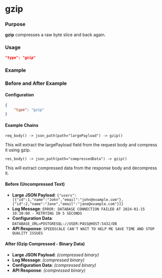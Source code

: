 # gzip

### Purpose

**gzip** compresses a raw byte slice and back again.

### Usage

```json
"type": "gzip"
```

### Example

### Before and After Example

#### Configuration

```json
{
    "type": "gzip"
}
```

#### Example Chains

```
req_body() -> json_path(path="largePayload") -> gzip()
```

This will extract the largePayload field from the request body and compress it using gzip.

```
res_body() -> json_path(path="compressedData") -> gzip()
```

This will extract compressed data from the response body and decompress it.


#### Before (Uncompressed Text)

- **Large JSON Payload**: `{"users":[{"id":1,"name":"John","email":"john@example.com"},{"id":2,"name":"Jane","email":"jane@example.com"}]}`
- **Log Message**: `ERROR: DATABASE CONNECTION FAILED AT 2024-01-15 10:30:00 - RETRYING IN 5 SECONDS`
- **Configuration Data**: `DATABASE_URL=POSTGRESQL://USER:PASS@HOST:5432/DB`
- **API Response**: `SPEEDSCALE CAN'T WAIT TO HELP ME SAVE TIME AND STOP QUALITY ISSUES`

#### After (Gzip Compressed - Binary Data)

- **Large JSON Payload**: *(compressed binary)*
- **Log Message**: *(compressed binary)*
- **Configuration Data**: *(compressed binary)*
- **API Response**: *(compressed binary)*
